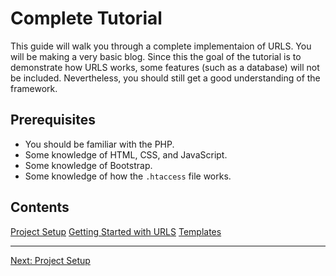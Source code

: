 # Complete Tutorial
This guide will walk you through a complete implementaion of URLS. You will be making a very basic blog. Since this the goal of the tutorial is to demonstrate how URLS works, some features (such as a database) will not be included. Nevertheless, you should still get a good understanding of the framework.

## Prerequisites
* You should be familiar with the PHP.
* Some knowledge of HTML, CSS, and JavaScript.
* Some knowledge of Bootstrap.
* Some knowledge of how the `.htaccess` file works.

## Contents
[Project Setup](setup.md)
[Getting Started with URLS](getting_started.md)
[Templates](templates.md)
___
[Next: Project Setup](setup.md)
